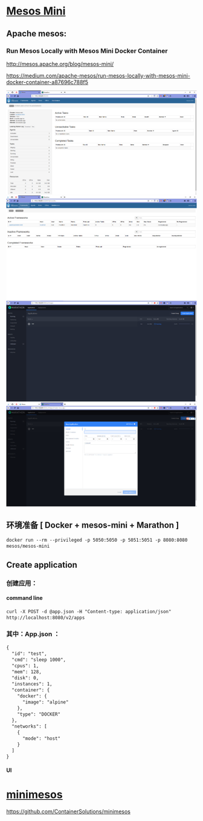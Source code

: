 # [Mesos Mini](https://hub.docker.com/r/mesos/mesos-mini/)

## Apache mesos:

### Run Mesos Locally with Mesos Mini Docker Container     


http://mesos.apache.org/blog/mesos-mini/   

https://medium.com/apache-mesos/run-mesos-locally-with-mesos-mini-docker-container-a87696c788f5


![mesos01](_image/mesos01.png)
![mesos02](_image/mesos02.png)
![mesos03](_image/mesos03.png)
![mesos04](_image/mesos04.png)


## 环境准备 [ Docker + mesos-mini + Marathon ]


```
docker run --rm --privileged -p 5050:5050 -p 5051:5051 -p 8080:8080 mesos/mesos-mini
```


## Create application

### 创建应用：
####  command line

```
curl -X POST -d @app.json -H "Content-type: application/json" http://localhost:8080/v2/apps
```

### 其中：App.json ：    

```
{
  "id": "test",
  "cmd": "sleep 1000",
  "cpus": 1,
  "mem": 128,
  "disk": 0,
  "instances": 1,
  "container": {
    "docker": {
      "image": "alpine"
    },
    "type": "DOCKER"
  },
  "networks": [
    {
      "mode": "host"
    }
  ]
}
```
#### UI




# [minimesos](https://github.com/ContainerSolutions/minimesos)

https://github.com/ContainerSolutions/minimesos





